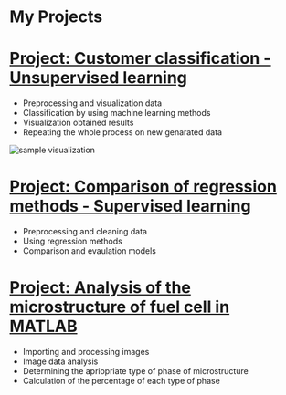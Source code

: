 # My Projects




# [Project: Customer classification - Unsupervised learning](https://github.com/PawelMichnowicz/Clasification/blob/main/customers2.ipynb)
*  Preprocessing and visualization data
*  Classification by using machine learning methods
*  Visualization obtained results
*  Repeating the whole process on new genarated data

![sample visualization](https://i.ibb.co/897mF0s/obraz.png)

# [Project: Comparison of regression methods - Supervised learning](https://github.com/PawelMichnowicz/comparison_regression/blob/main/regression.ipynb)
* Preprocessing and cleaning data
* Using regression methods
* Comparison and evaulation models

# [Project: Analysis of the microstructure of fuel cell in MATLAB](https://github.com/PawelMichnowicz/matlab_code)
* Importing and processing images 
* Image data analysis 
* Determining the apriopriate type of phase of microstructure
* Calculation of the percentage of each type of phase

